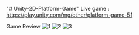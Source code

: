 "# Unity-2D-Platform-Game" 
Live game : https://play.unity.com/mg/other/platform-game-51

Game Review
![1](https://user-images.githubusercontent.com/36922746/123326141-896acb00-d541-11eb-8107-b4ee44ee1b39.png)
![2](https://user-images.githubusercontent.com/36922746/123326152-8c65bb80-d541-11eb-8c68-f3d10779fb27.png)
![3](https://user-images.githubusercontent.com/36922746/123326165-8ec81580-d541-11eb-9457-7f58c745c7e7.png)
